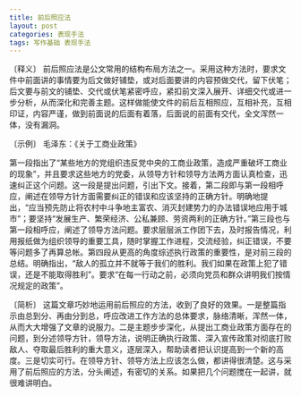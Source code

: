 ```yaml
---
title: 前后照应法
layout: post
categories: 表现手法
tags: 写作基础 表现手法
---
```


〔释义〕 前后照应法是公文常用的结构布局方法之一。采用这种方法时，要求文件中前面讲的事情要为后文做好铺垫，或对后面要讲的内容预做交代，留下伏笔；后文要与前文的铺垫、交代或伏笔紧密呼应，紧扣前文深入展开、详细交代或进一步分析，从而深化和完善主题。这样做能使文件的前后互相照应，互相补充，互相印证，内容严谨，做到前面说的后面有着落，后面说的前面有交代，全文浑然一体，没有漏洞。

〔示例〕 毛泽东：《关于工商业政策》

第一段指出了“某些地方的党组织违反党中央的工商业政策，造成严重破坏工商业的现象”，并且要求这些地方的党委，从领导方针和领导方法两方面认真检查，迅速纠正这个问题。这一段是提出问题，引出下文。接着，第二段即与第一段相呼应，阐述在领导方针方面需要纠正的错误和应该坚持的正确方针。明确地提出，“应当预先防止将农村中斗争地主富农、消灭封建势力的办法错误地应用于城市”；要坚持“发展生产、繁荣经济、公私兼顾、劳资两利的正确方针。”第三段也与第一段相呼应，阐述了领导方法问题。要求层层派工作团下去，及时报告情况，利用报纸做为组织领导的重要工具，随时掌握工作进程，交流经验，纠正错误，不要等问题多了再算总帐。第四段从更高的角度综述执行政策的重要性，是对前三段的总结。明确指出，“敌人的孤立并不就等于我们的胜利。我们如果在政策上犯了错误，还是不能取得胜利”。要求“在每一行动之前，必须向党员和群众讲明我们按情况规定的政策”。

〔简析〕 这篇文章巧妙地运用前后照应的方法，收到了良好的效果。一是整篇指示由总到分、再由分到总，呼应改进工作方法的总体要求，脉络清晰，浑然一体，从而大大增强了文章的说服力。二是主题步步深化，从提出工商业政策方面存在的问题，到分述领导方针，领导方法，说明正确执行政策、深入宣传政策对彻底打败敌人、夺取最后胜利的重大意义，逐层深入，帮助读者把认识提高到一个新的高度。三是切实可行。在领导方针、领导方法上应该怎么做，都讲得很清楚。这与采用了前后照应的方法，分头阐述，有密切的关系。如果把几个问题搅在一起讲，就很难讲明白。 